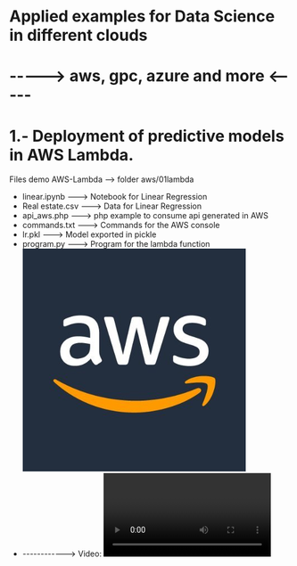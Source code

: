 # Applied examples for Data Science in different clouds
# -----> aws, gpc, azure and more <-----
# 1.- Deployment of predictive models in AWS Lambda.
Files demo AWS-Lambda --> folder aws/01lambda
- linear.ipynb ---> Notebook for Linear Regression
- Real estate.csv ---> Data for Linear Regression
- api_aws.php ---> php example to consume api generated in AWS
- commands.txt ---> Commands for the AWS console
- lr.pkl ---> Model exported in pickle
- program.py ---> Program for the lambda function
[![Youtube demo](https://github.com/emericjimenez/cloud/blob/main/aws/01lambda/aws.jpg)](https://www.youtube.com/watch?v=fwwC5IJxZ7w)
- ------------>
Video: ![Download Instructional Video](https://raw.githubusercontent.com/emericjimenez/cloud/main/aws/01lambda/aws01.mp4)